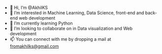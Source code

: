 - 👋 Hi, I’m @AkhilKS
- 👀 I’m interested in Machine Learning, Data Science, front-end and back-end web development
- 🌱 I’m currently learning Python
- 💞️ I’m looking to collaborate on in Data visualization and Web development
- 📫 You can connect with me by dropping a mail at fromakhilks@gmail.com

<!---
Akhilksware/Akhilksware is a ✨ special ✨ repository because its `README.md` (this file) appears on your GitHub profile.
You can click the Preview link to take a look at your changes.
--->
